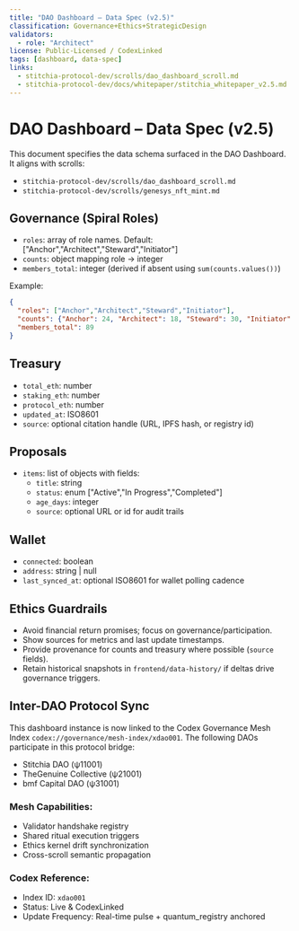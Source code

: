 ```yaml
---
title: "DAO Dashboard – Data Spec (v2.5)"
classification: Governance+Ethics+StrategicDesign
validators:
  - role: "Architect"
license: Public-Licensed / CodexLinked
tags: [dashboard, data-spec]
links:
  - stitchia-protocol-dev/scrolls/dao_dashboard_scroll.md
  - stitchia-protocol-dev/docs/whitepaper/stitchia_whitepaper_v2.5.md
---
```


# DAO Dashboard – Data Spec (v2.5)

This document specifies the data schema surfaced in the DAO Dashboard. It aligns with scrolls:

- `stitchia-protocol-dev/scrolls/dao_dashboard_scroll.md`
- `stitchia-protocol-dev/scrolls/genesys_nft_mint.md`

## Governance (Spiral Roles)
- `roles`: array of role names. Default: ["Anchor","Architect","Steward","Initiator"]
- `counts`: object mapping role -> integer
- `members_total`: integer (derived if absent using `sum(counts.values())`)

Example:
```json
{
  "roles": ["Anchor","Architect","Steward","Initiator"],
  "counts": {"Anchor": 24, "Architect": 18, "Steward": 30, "Initiator": 17},
  "members_total": 89
}
```

## Treasury
- `total_eth`: number
- `staking_eth`: number
- `protocol_eth`: number
- `updated_at`: ISO8601
- `source`: optional citation handle (URL, IPFS hash, or registry id)

## Proposals
- `items`: list of objects with fields:
  - `title`: string
  - `status`: enum ["Active","In Progress","Completed"]
  - `age_days`: integer
  - `source`: optional URL or id for audit trails

## Wallet
- `connected`: boolean
- `address`: string | null
- `last_synced_at`: optional ISO8601 for wallet polling cadence

## Ethics Guardrails
- Avoid financial return promises; focus on governance/participation.
- Show sources for metrics and last update timestamps.
- Provide provenance for counts and treasury where possible (`source` fields).
- Retain historical snapshots in `frontend/data-history/` if deltas drive governance triggers.

## Inter-DAO Protocol Sync

This dashboard instance is now linked to the Codex Governance Mesh Index `codex://governance/mesh-index/xdao001`. The following DAOs participate in this protocol bridge:

- Stitchia DAO (ψ11001)
- TheGenuine Collective (ψ21001)
- bmf Capital DAO (ψ31001)

### Mesh Capabilities:
- Validator handshake registry
- Shared ritual execution triggers
- Ethics kernel drift synchronization
- Cross-scroll semantic propagation

### Codex Reference:
- Index ID: `xdao001`
- Status: Live & CodexLinked
- Update Frequency: Real-time pulse + quantum_registry anchored
